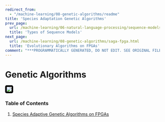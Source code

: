 ```yaml
---
redirect_from:
  - "/machine-learning/08-genetic-algorithms/readme"
title: 'Species Adaptation Genetic Algorithms'
prev_page:
  url: /machine-learning/06-natural-language-processing/sequence-models/intro.html
  title: 'Types of Sequence Models'
next_page:
  url: /machine-learning/08-genetic-algorithms/saga-fpga.html
  title: 'Evolutionary Algorithms on FPGAs'
comment: "***PROGRAMMATICALLY GENERATED, DO NOT EDIT. SEE ORIGINAL FILES IN /content***"
---
```

# Genetic Algorithms

<img src='https://i2.wp.com/themodernvedic.com/wp-content/uploads/2017/10/TautInsistentBlackrussianterrier-max-1mb.gif?resize=283%2C198' style='border: 5px solid black; border-radius: 5px;'/>

### Table of Contents
1. [Species Adaptive Genetic Algorithms on FPGAs](https://jeffchenchengyi.github.io/machine-learning/08-genetic-algorithms/saga-fpga.html)